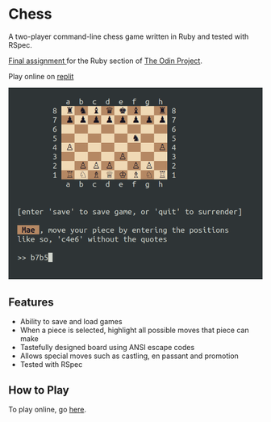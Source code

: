 # Chess

A two-player command-line chess game written in Ruby and tested with RSpec.

[Final assignment ](https://www.theodinproject.com/lessons/ruby-ruby-final-project) for the Ruby section of [The Odin Project](https://www.theodinproject.com).

Play online on [replit](https://replit.com/@Overlandcoder/Chess#README.md)

![Screenshot of Board](https://github.com/Samuelodan/chess_cli/blob/main/media/main_img.png)

## Features
- Ability to save and load games
- When a piece is selected, highlight all possible moves that piece can make
- Tastefully designed board using ANSI escape codes
- Allows special moves such as castling, en passant and promotion
- Tested with RSpec

## How to Play

To play online, go [here](https://replit.com/@Overlandcoder/Chess#README.md).
